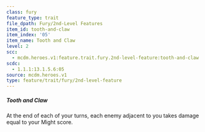 ```yaml
---
class: fury
feature_type: trait
file_dpath: Fury/2nd-Level Features
item_id: tooth-and-claw
item_index: '05'
item_name: Tooth and Claw
level: 2
scc:
  - mcdm.heroes.v1:feature.trait.fury.2nd-level-feature:tooth-and-claw
scdc:
  - 1.1.1:13.1.5.6:05
source: mcdm.heroes.v1
type: feature/trait/fury/2nd-level-feature
---
```


##### Tooth and Claw

At the end of each of your turns, each enemy adjacent to you takes damage equal to your Might score.
